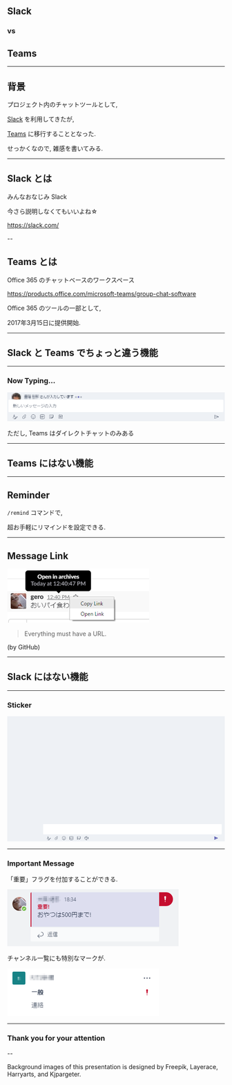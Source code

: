 
<!-- .slide: data-background="images/OC1YA30.jpg" -->

## Slack

### vs

## Teams

---

<!-- .slide: data-background="images/OC1YA30.jpg" -->

## 背景

プロジェクト内のチャットツールとして,

[Slack](https://slack.com/) を利用してきたが,

[Teams](https://products.office.com/microsoft-teams/group-chat-software) に移行することとなった.

せっかくなので, 雑感を書いてみる.

---

<!-- .slide: data-background="images/OC1YA30.jpg" -->

## Slack とは

みんなおなじみ Slack

今さら説明しなくてもいいよね☆

https://slack.com/

--

<!-- .slide: data-background="images/OC1YA30.jpg" -->

## Teams とは

Office 365 のチャットベースのワークスペース

https://products.office.com/microsoft-teams/group-chat-software

Office 365 のツールの一部として,

2017年3月15日に提供開始.

---

<!-- .slide: data-background="images/111193-OO0LDV-826.jpg" -->

## Slack と Teams でちょっと違う機能

---

### Now Typing...

<!-- .slide: data-background="images/111193-OO0LDV-826.jpg" -->

![TeamsNowTypingCensored](./images/TeamsNowTypingCensored.png)

ただし, Teams はダイレクトチャットのみある

---

<!-- .slide: data-background="images/8499.jpg" -->

## Teams にはない機能

---

<!-- .slide: data-background="images/8499.jpg" -->

## Reminder

`/remind` コマンドで,

超お手軽にリマインドを設定できる.

---

## Message Link

<!-- .slide: data-background="images/8499.jpg" -->

![MessageWithLink](./images/MessageWithLink.png)

> Everything must have a URL.

(by GitHub)

---

<!-- .slide: data-background="images/5570_1.jpg" -->

## Slack にはない機能

---

### Sticker

<!-- .slide: data-background="images/5570_1.jpg" -->

![Sticker](./images/Sticker.gif)

---

### Important Message

<!-- .slide: data-background="images/5570_1.jpg" -->

「重要」フラグを付加することができる.

![ImportantMessage](./images/ImportantMessageCensored.png)

チャンネル一覧にも特別なマークが.

![ImportantNotification](./images/ImportantNotificationCensored.png)

---

<!-- .slide: data-background="images/2914_1.jpg" -->

### Thank you for your attention

--

<!-- .slide: data-background="images/2914_1.jpg" -->

Background images of this presentation is designed by Freepik, Layerace, Harryarts, and Kjpargeter.
